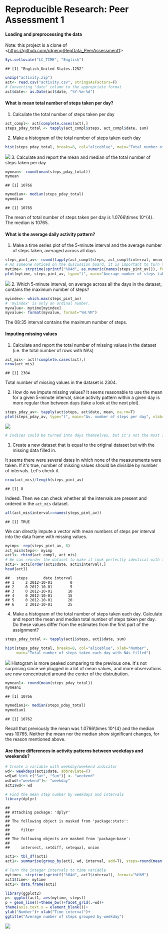 # Reproducible Research: Peer Assessment 1


#### Loading and preprocessing the data
Note: this project is a clone of <<https://github.com/rdpeng/RepData_PeerAssessment1>>

```r
Sys.setlocale("LC_TIME", "English")
```

```
## [1] "English_United States.1252"
```

```r
unzip("activity.zip")
act<- read.csv("activity.csv", stringsAsFactors=F)
# Converting "date" column to the appropriate format
act$date<- as.Date(act$date, "%Y-%m-%d")
```

#### What is mean total number of steps taken per day?

1. Calculate the total number of steps taken per day

```r
act_compl<- act[complete.cases(act),]
steps_pday_total <- tapply(act_compl$steps, act_compl$date, sum)
```
2. Make a histogram of the total number of steps taken each day

```r
hist(steps_pday_total, breaks=8, col="aliceblue", main="Total number of steps taken each day", xlab="Number")
```

![](PA1_template_files/figure-html/plot1-1.png) 
3. Calculate and report the mean and median of the total number of steps taken per day

```r
mymean<- round(mean(steps_pday_total))
mymean
```

```
## [1] 10766
```

```r
mymedian<- median(steps_pday_total)
mymedian
```

```
## [1] 10765
```
The mean of total number of steps taken per day is 1.0766\times 10^{4}. The median is 10765.

#### What is the average daily activity pattern?

1. Make a time series plot of the 5-minute interval and the average number of steps taken, averaged across all days

```r
steps_pint_av<- round(tapply(act_compl$steps, act_compl$interval, mean))
# As someone noticed on the duscussion board, it is important to turn the integer intervals into time format to avoid artifacts on the plot.
mytime<- strptime(sprintf("%04d", as.numeric(names(steps_pint_av))), format="%H%M")
plot(mytime, steps_pint_av, type="l", main="Average number of steps taken per interval", xlab="Time", ylab="Number")
```

![](PA1_template_files/figure-html/plot2-1.png) 
2. Which 5-minute interval, on average across all the days in the dataset, contains the maximum number of steps?

```r
myindex<- which.max(steps_pint_av)
# 'myindex' is only an ordinal number.
myvalue<- mytime[myindex]
myvalue<- format(myvalue, format="%H:%M")
```
The 08:35 interval contains the maximum number of steps.

#### Imputing missing values

1. Calculate and report the total number of missing values in the dataset (i.e. the total number of rows with NAs)

```r
act_mis<- act[!complete.cases(act),]
nrow(act_mis)
```

```
## [1] 2304
```
Total number of missing values in the dataset is 2304.

2. How do we impute missing values? It seems reasonable to use the mean for a given 5-minute interval, since activity pattern within a given day is more regular than between days (take a look at the next plot).

```r
steps_pday_av<- tapply(act$steps, act$date, mean, na.rm=T)
plot(steps_pday_av, type="l", main="Av. number of steps per day", xlab="Day index")
```

![](PA1_template_files/figure-html/plot3-1.png) 

```r
# Indices could be turned into days themselves, but it's not the most important part here
```
3. Create a new dataset that is equal to the original dataset but with the missing data filled in.

It seems there were several dates in which none of the measurements were taken. If it's true, number of missing values should be divisible by number of intervals. Let's check it.

```r
nrow(act_mis)/length(steps_pint_av)
```

```
## [1] 8
```
Indeed. Then we can check whether all the intervals are present and ordered in the `act_mis` dataset.

```r
all(act_mis$interval==names(steps_pint_av))
```

```
## [1] TRUE
```
We can directly impute a vector with mean numbers of steps per interval into the data frame with missing values.

```r
myimp<- rep(steps_pint_av, 8)
act_mis$steps<- myimp
act1<- rbind(act_compl, act_mis)
# We can reorder the dataset to make it look perfectly identical with the previous one
act1<- act1[order(act1$date, act1$interval),]
head(act1)
```

```
##   steps       date interval
## 1     2 2012-10-01        0
## 2     0 2012-10-01        5
## 3     0 2012-10-01       10
## 4     0 2012-10-01       15
## 5     0 2012-10-01       20
## 6     2 2012-10-01       25
```

4. Make a histogram of the total number of steps taken each day. Calculate and report the mean and median total number of steps taken per day. Do these values differ from the estimates from the first part of the assignment?

```r
steps_pday_total <- tapply(act1$steps, act1$date, sum)

hist(steps_pday_total, breaks=8, col="aliceblue", xlab="Number",
     main="Total number of steps taken each day with NAs filled")
```

![](PA1_template_files/figure-html/plot4-1.png) 
Histogram is more peaked comparing to the previous one. It's not surprising since we plugged in a lot of mean values, and more observations are now concentrated around the center of the distrubution.

```r
mymean1<- round(mean(steps_pday_total))
mymean1
```

```
## [1] 10766
```

```r
mymedian1<- median(steps_pday_total)
mymedian1
```

```
## [1] 10762
```
Recall that previously the mean was 1.0766\times 10^{4} and the median was 10765.
Neither the mean nor the median show significant changes, for the reason mentioned above. 

#### Are there differences in activity patterns between weekdays and weekends?

```r
# Create a variable with weekday/weekend indicator
wd<- weekdays(act1$date, abbreviate=T)
wd[wd %in% c("Sat", "Sun")] <- "weekend"
wd[wd!="weekend"]<- "weekday"
act1$wd<- wd

# Find the mean step number by weekdays and intervals
library(dplyr)
```

```
## 
## Attaching package: 'dplyr'
## 
## The following object is masked from 'package:stats':
## 
##     filter
## 
## The following objects are masked from 'package:base':
## 
##     intersect, setdiff, setequal, union
```

```r
act1<- tbl_df(act1)
act1<- summarise(group_by(act1, wd, interval, add=T), steps=round(mean(steps)))

# Turn the integer intervals to time variable
mytime<- strptime(sprintf("%04d", act1$interval), format="%H%M")
act1$time<- mytime
act1<- data.frame(act1)

library(ggplot2)
p<- ggplot(act1, aes(mytime, steps))
p + geom_line()+theme_bw()+facet_grid(.~wd)+
theme(axis.text.x = element_blank())+
ylab("Number")+ xlab("Time interval")+
ggtitle("Average number of steps grouped by weekday")
```

![](PA1_template_files/figure-html/plot5-1.png) 
